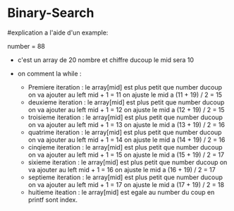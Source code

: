 # Binary-Search


#explication a l'aide d'un example: 

 number = 88

 * c'est un array de 20 nombre et chiffre ducoup le mid sera 10

 * on comment la while :
   - Premiere iteration :
        le array[mid] est plus petit que number ducoup on va ajouter au left mid + 1 = 11
        on ajuste le mid a (11 + 19) / 2 = 15
   - deuxieme iteration :
        le array[mid] est plus petit que number ducoup on va ajouter au left mid + 1 = 12
        on ajuste le mid a (12 + 19) / 2 = 15
   - troisieme iteration :
        le array[mid] est plus petit que number ducoup on va ajouter au left mid + 1 = 13
        on ajuste le mid a (13 + 19) / 2 = 16
   - quatrime iteration :
        le array[mid] est plus petit que number ducoup on va ajouter au left mid + 1 = 14
        on ajuste le mid a (14 + 19) / 2 = 16
   - cinqieme iteration :
        le array[mid] est plus petit que number ducoup on va ajouter au left mid + 1 = 15
        on ajuste le mid a (15 + 19) / 2 = 17
   - sixieme iteration :
        le array[mid] est plus petit que number ducoup on va ajouter au left mid + 1 = 16
        on ajuste le mid a (16 + 19) / 2 = 17
   - septieme iteration :
        le array[mid] est plus petit que number ducoup on va ajouter au left mid + 1 = 17
        on ajuste le mid a (17 + 19) / 2 = 18
   - huitieme iteation :
        le array[mid] est egale au number du coup en printf sont index.
   
        
